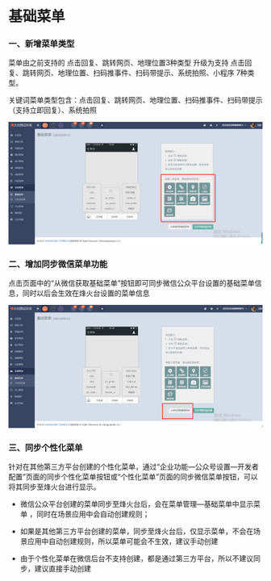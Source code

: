 # 基础菜单

### 一、新增菜单类型

菜单由之前支持的 点击回复、跳转网页、地理位置3种类型  升级为支持 点击回复、跳转网页、地理位置、扫码推事件、扫码带提示、系统拍照、小程序 7种类型。

关键词菜单类型包含：点击回复、跳转网页、地理位置、扫码推事件、扫码带提示（支持立即回复）、系统拍照

![](/assets/1533114381%281%29.jpg)

### 二、增加同步微信菜单功能

点击页面中的“从微信获取基础菜单”按钮即可同步微信公众平台设置的基础菜单信息，同时以后会生效在烽火台设置的菜单信息

![](/assets/1533114428%281%29.jpg)

### 三、同步个性化菜单

针对在其他第三方平台创建的个性化菜单，通过“企业功能—公众号设置—开发者配置”页面的同步个性化菜单按钮或“个性化菜单”页面的同步微信菜单按钮，可以将其同步至烽火台进行显示。

* 微信公众平台创建的菜单同步至烽火台后，会在菜单管理—基础菜单中显示菜单 ，同时在场景应用中会自动创建规则；

* 如果是其他第三方平台创建的菜单，同步至烽火台后，仅显示菜单，不会在场景应用中自动创建规则，所以菜单可能会不生效，建议手动创建

* 由于个性化菜单在微信后台不支持创建，都是通过第三方平台，所以不建议同步，建议直接手动创建




